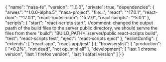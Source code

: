 {
  "name": "nasa-fe",
  "version": "1.0.0",
  "private": true,
  "dependencies": {
    "arwes": "^1.0.0-alpha.5",
    "nasa-project": "file:..",
    "react": "^17.0.1",
    "react-dom": "^17.0.1",
    "react-router-dom": "^5.2.0",
    "react-scripts": "^5.0.1"
  },
  "scripts": {
    "start": "react-scripts start",
    //comment: changed the output paath of the build files to the server public directory, we should servre the files from there
    "build": "BUILD_PATH=../server/public react-scripts build",
    "test": "react-scripts test",
    "eject": "react-scripts eject"
  },
  "eslintConfig": {
    "extends": [
      "react-app",
      "react-app/jest"
    ]
  },
  "browserslist": {
    "production": [
      ">0.2%",
      "not dead",
      "not op_mini all"
    ],
    "development": [
      "last 1 chrome version",
      "last 1 firefox version",
      "last 1 safari version"
    ]
  }
}

